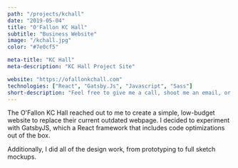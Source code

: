 ```yaml
---
path: "/projects/kchall"
date: "2019-05-04"
title: "O'Fallon KC Hall"
subtitle: "Business Website"
image: "/kchall.jpg"
color: "#7e0cf5"

meta-title: "KC Hall"
meta-description: "KC Hall Project Site"

website: "https://ofallonkchall.com"
technologies: ["React", "Gatsby.Js", "Javascript", "Sass"]
short-description: "Feel free to give me a call, shoot me an email, or reach out on social media! I'm available for freelance work at an amazing rate!"
---
```


The O'Fallon KC Hall reached out to me to create a simple, low-budget website to replace their current outdated webpage. I decided to experiment with GatsbyJS, which a React framework that includes code optimizations out of the box.

Additionally, I did all of the design work, from prototyping to full sketch mockups.
